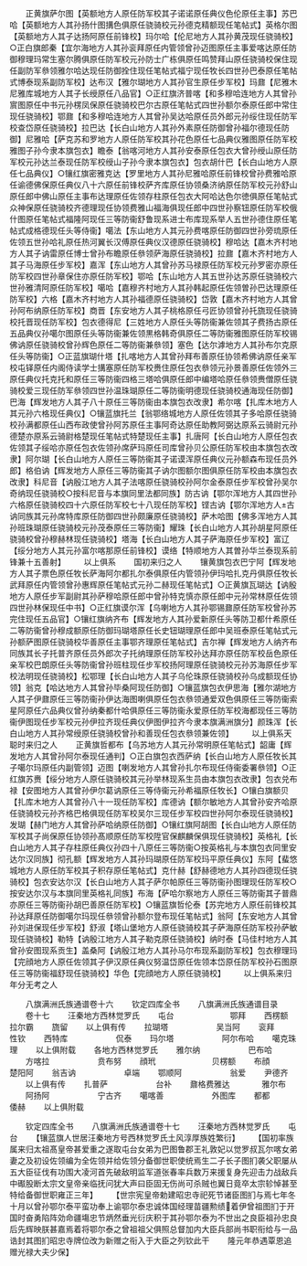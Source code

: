 <!-- { "loadSidebar": true } -->
　　正黄旗萨尔图【英额地方人原任防军校其子诺诺原任典仪色伦原任主事】苏巴哈【英额地方人其孙扬什图搆色俱原任骁骑校元孙德克精额现任笔帖式】英格尔图【英额地方人其子达扬阿原任前锋校】玛尔哈【伦尼地方人其孙黄茂现任骁骑校】○正白旗郎秦【宜尔海地方人其孙衮拜原任内管领曾孙迈图原任主事爱喀达原任防御穆理玛常生塞尔腾俱原任防军校元孙防士广栋俱原任鸣赞拜山原任骁骑校保住现任副防军叅领雅尔哈达现任防御拴住现任笔帖式福宁现任牧长四世孙巴泰原任笔帖式博泰现系副防军校】达布汉【雅尔瑚地方人其孙官生原任步军校】玛鼐【尼雅木尼雅库城地方人其子长绶原任八品官】○正红旗济普喀【和多穆哈连地方人其曾孙賔图原任中书元孙楞凤保原任骁骑校巴尔古原任笔帖式四世孙额尔泰原任郎中常住现任骁骑校】鄂鼐【和多穆哈连地方人其曾孙吴达哈原任员外郎元孙绥住现任防军校查岱原任骁骑校】拉巴达【长白山地方人其孙外素原任防御曾孙福尔德现任防御】尼雅哈【萨克苏和罗地方人原任防军校其孙花色原任七品典仪雅图原任防军校雅图子孙今隶本旗包衣】瞻泰【翁喀河地方人其孙安泰原任包衣大曾孙绶山原任防军校元孙达兰泰现任防军校绶山子孙今隶本旗包衣】包衣胡什巴【长白山地方人原任七品典仪】○镶红旗密雅克达【罗里地方人其孙尼雅哈原任前锋校曾孙费雅哈原任谕德佛保原任典仪八十六原任前锋校萨齐库原任协领桑济纳原任防军校元孙舒山原任郎中佛山原任主事布达理原任佐领存柱原任包衣大阿哈达色尔徳俱原任笔帖式众神保原任骁骑校齐德理现任协领费雅山福海俱现任郎中四世孙察钮原任防军校俄什图原任笔帖式福隆阿现任三等防衞舒鲁现系进士布库现系举人五世孙德住原任笔帖式成格德现任头等侍衞】噶法【东山地方人其元孙费喀原任防御四世孙旁琉原任佐领五世孙哈礼原任热河翼长汉傅原任典仪汉德原任骁骑校】穆哈达【嘉木齐村地方人其子讷雷原任博士曾孙布瞻原任叅领萨海原任骁骑校】拉鼐【嘉木齐村地方人其子马海原任步军校】嘉浑【东山地方人其曾孙苏马禄原任防军校元孙罗密亦原任防军校四世孙章保住亦原任防军校】鄂哈【东山地方人其五世孙达苏原任骁骑校六世孙雅清阿原任防军校】噶哈【嘉穆齐村地方人其孙韩起原任佐领曽孙巴达理原任防军校】六格【嘉木齐村地方人其孙福德原任骁骑校】岱敦【嘉木齐村地方人其曾孙阿布纳原任防军校】商晋【东安地方人其子桃格原任弓匠协领曾孙托旒现任骁骑校托晋现任防军校】包衣德得尼【三姓地方人原任头等防衞兼佐领其子费扬古原任五品典仪孙噶尔图原任头等防衞兼佐领黒格韩奇俱原任二等防衞雅图原任防军校锡佛讷原任骁骑校曾孙辉色原任二等防衞兼叅领】塞色【达尔滹地方人其孙布尔克原任头等防衞】○正蓝旗瑚什塔【扎喀地方人其曾孙拜布善原任协领希佛讷原任亲军校屯铎原任内阁侍读学士搆塞原任防军校赉住原任包衣叅领元孙景善原任佐领外三原任典仪托克托和原任三等防衞四格三塔哈俱原任郎中编塔哈原任叅领赉僧原任骁骑校爱三现任防军叅领四世孙温珠瑚原任二等防衞明德现任骁骑校通海现任防御】巴海【辉发地方人其子八十原任三等防衞由本旗包衣改隶】希尔喀【扎库木地方人其元孙六格现任典仪】○镶蓝旗托兰【翁鄂络城地方人原任佐领其子多哈原任骁骑校孙满都原任山西布政使曾孙阿苏原任主事阿奇达原任助教阿弼达原系云骑尉元孙德楚亦原系云骑尉格楚现任笔帖式特楚现任主事】扎唐阿【长白山地方人原任包衣佐领其子绥哈亦原任包衣佐领孙席萨玛原任司库曾孙贝公原任防军校由本旗包衣改隶】阿尔瑚【长白山地方人原任三等防衞其子诺谟浑原任典仪元孙额森布现任员外郎】格伯讷【辉发地方人原任三等防衞其子讷尔图额尔图俱原任防军校由本旗包衣改隶】科尼音【讷殷江地方人其子法喀原任骁骑校孙阿尔金泰原任步军校曾孙吴尔奇纳现任骁骑校○按科尼音与本旗同里法都同族】防古讷【鄂尔浑地方人其四世孙六格原任骁骑校四十六原任防军校七十八现任防军校】铿古讷【鄂尔浑地方人古讷同族其元孙席特库原任防御四世孙颇廉原任骁骑校】萨木哈图【佛多浑地方人其孙班珠瑚原任骁骑校元孙茂泰原任三等防衞】耀珠【长白山地方人其孙胡星阿原任骁骑校曾孙穆赫林现任骁骑校】塔海【长白山地方人其子萨海原任步军校】富辽【绥分地方人其元孙富尔喀那原任前锋校】谟络【特顺地方人其曽孙华兰泰现系前锋兼十五善射】
　　以上俱系
　　国初来归之人
　　镶黄旗包衣巴宁阿【辉发地方人其子票色原任牧长萨海阿尔都扎尔泰俱原任内管领孙伊玛哈扎克丹俱原任牧长武拜原任内管领曾孙惠辉原任笔帖式元孙二赫现任笔帖式】○正黄旗瓦瑚达【讷殷地方人原任步军副尉其孙萨穆哈原任郎中曾孙特克慎亦原任郎中元孙常林原任佐领四世孙林保现任中书】○正红旗谟尔浑【乌喇地方人其孙鄂锡鼐原任防军校曾孙苏完住现任五品官】○镶红旗纳齐布【辉发地方人其孙爱新原任头等防卫都什希原任二等防衞曾孙穆成额原任防御玛瑚塔原任长史钮瑚理原任郎中吴班泰原任笔帖式元孙额萨图原任骁骑校华善原任主事鄂齐理原任笔帖式】吉尔禅【辉发地方人纳齐布同族其长子托普齐原任员外郎次子托纳理原任防军校孙达拜亦原任防军校岳色原任亲军校巴朗原任头等防衞曾孙班柱现任步军校扬阿理原任骁骑校元孙苏海原任步军校法明现任骁骑校】松鄂理【长白山地方人其子乌伦珠原任骁骑校孙乌成额现任协领】翁克【哈达地方人其曾孙毕桑阿现任防御】○镶蓝旗包衣伊思海【雅尔湖地方人其子伊鼐原任三等防衞孙伊达海图喇俱原任包衣叅领通爱双色俱原任三等防衞索星阿原任六品典仪曾孙纳秦都什哈俱原任三等防衞永爱原任防军校海都现任三等防衞伊图现任步军校元孙伊拉齐现任典仪伊图伊拉齐今隶本旗满洲旗分】颜珠浑【长白山地方人其孙常绶原任骁骑校曾孙和善现任包衣叅领兼佐领】
　　以上俱系天聪时来归之人
　　正黄旗哲都布【乌苏地方人其元孙常明原任笔帖式】韶庸【辉发地方人其曾孙阿尔泰现任通判】○正白旗包衣西萨纳【长白山地方人原任牧长其子噶尔玛原任内副管领】迈图【喇发地方人其曾孙扎尔布现任侍衞委署叅领】○正红旗苏赉【绥分地方人原任骁骑校其元孙举林现系生员由本旗包衣改隶】包衣兑布禄【安图地方人其曾孙伊尔葛讷原任三等侍衞元孙希福原任牧长】○镶白旗额贝【扎库木地方人其曾孙八十一现任防军校】库德讷【额尔敏地方人其曾孙安齐哈原任骁骑校元孙齐格巴格俱现任防军校吴尔三现任步军校四世孙阿尔泰现任骁骑校】发瑚【赫门地方人其曾孙萨哈纳原任防御】○镶红旗阿胡图【长白山地方人原任防军校其子尚保原任协领孙髙顺原任防军校陞官保麒麟保俱现任骁骑校】英格礼【长白山地方人其子存柱原任典仪孙四十八原任三等防衞○按英格礼与本旗包衣同里安达尔汉同族】彻孔额【辉发地方人其孙玛瑚原任防军校玛平原任典仪】东阿【蜚悠城地方人原任防军校其子积存原任笔帖式】克什赫【舒赫德地方人其孙四德现任骁骑校】包衣安达尔汉【长白山地方人其子萨尔帕原任三等防衞孙图理现任防军校○按安达尔汉与本旗同里英格礼同族】布海【萨哈尔察地方人原任三等防衞其子普鼎亦原任三等防衞孙胡巴善原任防军校】○镶蓝旗哲伦泰【苏完地方人原任前锋校其孙达拜原任防御噶尔玛现任叅领曾孙额尔登布现任笔帖式】翁阿【东安地方人其曾孙刘进保现任步军校】舒淑【塔山堡地方人原任骁骑校其子萨海原任防军校孙萨敏现任骁骑校】勒特【讷殷江地方人其子勒克原任骁骑校】纳时泰【马佳村地方人其曾孙安图现系贡生】盖桑阿【讷殷江地方人其孙马尔布现系副防军校】包衣穆理玛【完顔地方人原任佐领其子伊汉原任典仪努温岱原任佐领本岱原任防军校孙石图原任三等防衞福舒现任骁骑校】华色【完顔地方人原任骁骑校】
　　以上俱系来归年分无考之人














　　八旗满洲氏族通谱卷十六
　　钦定四库全书
　　八旗满洲氏族通谱目录
　　卷十七
　　汪秦地方西林觉罗氏
　　屯台　　　　　　　鄂拜
　　西楞额　　　　　　拉尔霸
　　旒留
　　以上俱有传
　　拉瑚塔　　　　　　吴当阿
　　衮拜　　　　　　　性钦
　　西特库　　　　　　侃泰
　　玛尔塔　　　　　　阿尔布哈
　　噶克珠理
　　以上俱附载
　　各地方西林觉罗氏
　　雅尔纳　　　　　　巴布哈
　　方喀拉　　　　　　贲布努
　　顔玳　　　　　　　贝楞额
　　布顔　　　　　　　楚阳阿
　　翁吉讷　　　　　　卓端
　　鄂顺阿　　　　　　翁爱
　　尹德齐
　　以上俱有传
　　扎普萨　　　　　　台补
　　鼐格费雅达　　　　雅尔布
　　阿扬阿　　　　　　宁古齐
　　噶喀善　　　　　　外图库
　　都都　　　　　　　倭赫
　　以上俱附载



　　钦定四库全书
　　八旗满洲氏族通谱卷十七
　　汪秦地方西林觉罗氏
　　屯台
　　【镶蓝旗人世居汪秦地方号西林觉罗氏土风淳厚族姓繁衍】
　　【国初率族属来归太祖髙皇帝甚爱重之遂取屯台女弟为巴图鲁郡王礼敦妃以觉罗叔瓦尔喀女弟妻之及初设佐领编为全佐领并给佐领分备御世职使统焉生二子长子图扪袭父职屡从五大臣征伐有功围大凌河首先破敌明监军道张春率兵数万来援复身先迎击力战敌兵中礟股断太宗文皇帝亲临抚问犹大声曰臣固无伤尚可杀贼也翼日竟卒太宗轸悼甚至特给备御世职雍正三年】
　　【世宗宪皇帝勅建昭忠寺祀死节诸臣图扪与焉七年冬十月以曾孙鄂尔泰平蛮功奉上谕鄂尔泰忠诚体国经理苗疆勲绩着伊曾祖图扪于开国时奋勇陷阵効命疆塲忠节炳然垂光衍庆积于其孙鄂尔泰为不世出之良臣祖孙忠良后先辉映朕甚嘉焉着将鄂尔泰之曾祖祖父俱照总督加内大臣兵部尚书职衔给与一品诰封其图扪昭忠寺牌位改为新赠之衔入于大臣之列钦此干
　　隆元年恭遇覃恩追赠光禄大夫少保】
